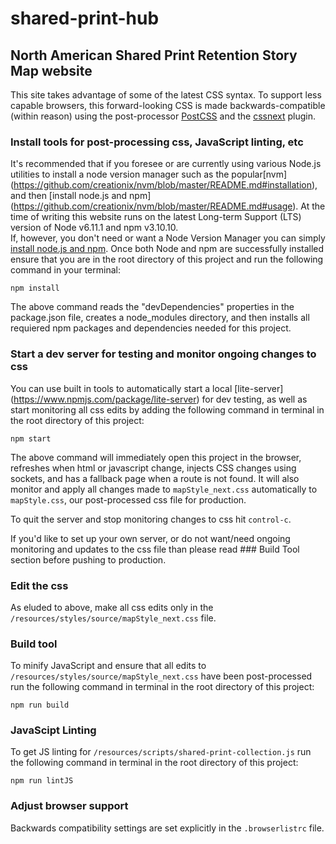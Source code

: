 # shared-print-hub

## North American Shared Print Retention Story Map website

This site takes advantage of some of the latest CSS syntax. To support less capable browsers, this forward-looking CSS is made backwards-compatible (within reason) using the post-processor 
[PostCSS](http://postcss.org) and the [cssnext](http://cssnext.io/) plugin.


### Install tools for post-processing css, JavaScript linting, etc
It's recommended that if you foresee or are currently using various Node.js utilities to install a node version manager such as the popular[nvm] (https://github.com/creationix/nvm/blob/master/README.md#installation), 
and then [install node.js and npm] (https://github.com/creationix/nvm/blob/master/README.md#usage).  At the time of writing this website runs on the latest Long-term Support (LTS) version of Node v6.11.1 and npm v3.10.10.  
If, however, you don't need or want a Node Version Manager you can simply [install node.js and npm](https://docs.npmjs.com/getting-started/installing-node).  Once both Node and npm are successfully installed ensure that you 
are in the root directory of this project and run the following command in your terminal:

`npm install`

The above command reads the "devDependencies" properties in the package.json file, creates a node_modules directory, and then installs all requiered npm packages and dependencies needed for this project.


### Start a dev server for testing and monitor ongoing changes to css

You can use built in tools to automatically start a local [lite-server] (https://www.npmjs.com/package/lite-server) for dev testing, as well as start monitoring all css edits by adding the following command in terminal in the root directory of this project:

`npm start`

The above command will immediately open this project in the browser, refreshes when html or javascript change, injects CSS changes using sockets, and has a fallback page when a route is not found. 
It will also monitor and apply all changes made to `mapStyle_next.css` automatically to `mapStyle.css`, our post-processed css file for production.

To quit the server and stop monitoring changes to css hit `control-c`. 

If you'd like to set up your own server, or do not want/need ongoing monitoring and updates to the css file than please read ### Build Tool section before pushing to production.


### Edit the css

As eluded to above, make all css edits only in the `/resources/styles/source/mapStyle_next.css` file. 


### Build tool

To minify JavaScript and ensure that all edits to `/resources/styles/source/mapStyle_next.css` have been post-processed run the following command in terminal in the root directory of this project:

`npm run build`


### JavaScipt Linting

To get JS linting for `/resources/scripts/shared-print-collection.js` run the following command in terminal in the root directory of this project:

`npm run lintJS`


### Adjust browser support

Backwards compatibility settings are set explicitly in the `.browserlistrc` file.





